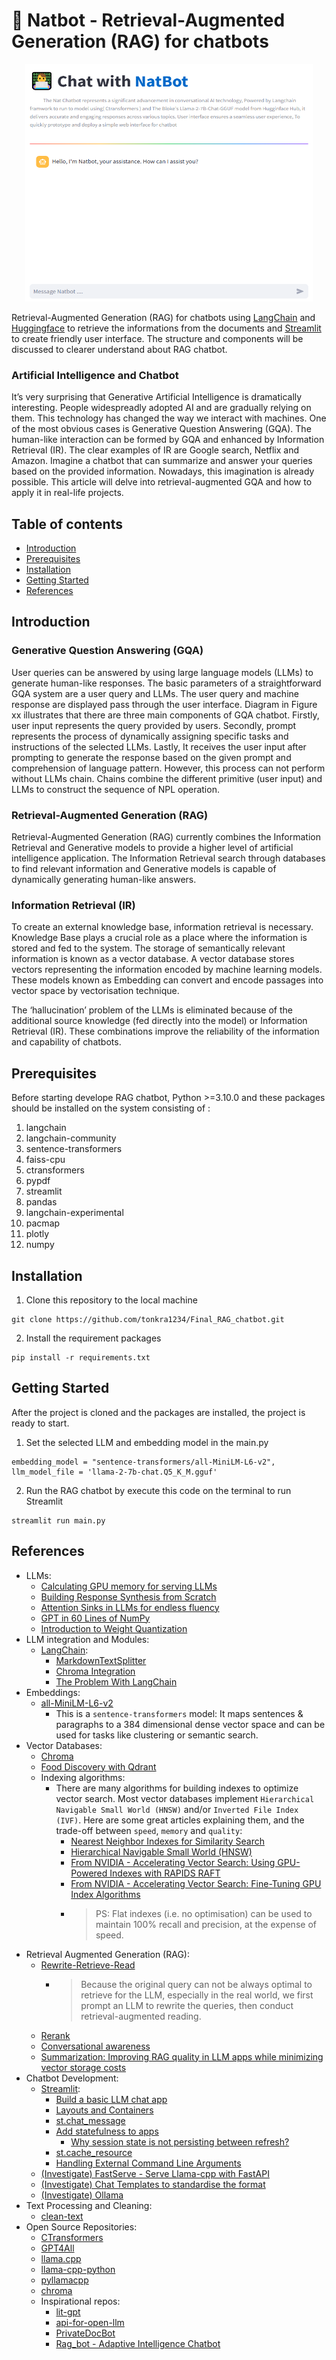 # :robot: Natbot - Retrieval-Augmented Generation (RAG) for chatbots


<p align="center">
  <img width="460" height="380" src="https://github.com/tonkra1234/Final_RAG_chatbot/blob/main/Description/RAG%20chatbot.PNG">
</p>


Retrieval-Augmented Generation (RAG) for chatbots using [LangChain](https://python.langchain.com/docs/get_started/introduction.html) and [Huggingface](https://huggingface.co/) to retrieve the informations from the documents and [Streamlit](https://streamlit.io/) to create friendly user interface. The structure and components will be discussed to clearer understand about RAG chatbot.

### Artificial Intelligence and Chatbot

It’s very surprising that Generative Artificial Intelligence is dramatically interesting. People widespreadly adopted AI and are gradually relying on them. This technology has changed the way we interact with machines. One of the most obvious cases is Generative Question Answering (GQA).  The human-like interaction can be formed by GQA and enhanced by Information Retrieval (IR). The clear examples of IR are Google search, Netflix and Amazon. Imagine a chatbot that can summarize and answer your queries based on the provided information. Nowadays, this imagination is already possible. This article will delve into retrieval-augmented GQA and how to apply it in real-life projects.
    
## Table of contents

- [Introduction](#introduction)
- [Prerequisites](#prerequisites)
- [Installation](#installation)
- [Getting Started](#Getting-Started)
- [References](#references)

## Introduction

### Generative Question Answering (GQA)

User queries can be answered by using large language models (LLMs) to generate human-like responses. The basic parameters of a straightforward GQA system are a user query and LLMs. The user query and machine response are displayed pass through the user interface. Diagram in Figure xx illustrates that there are three main components of GQA chatbot. Firstly, user input represents the query provided by users. Secondly,  prompt represents the process of dynamically assigning specific tasks and instructions of the selected LLMs. Lastly, It receives the user input after prompting to generate the response based on the given prompt and comprehension of language pattern. However, this process can not perform without LLMs chain. Chains combine the different primitive (user input) and LLMs to construct the sequence of NPL operation.

### Retrieval-Augmented Generation (RAG)

Retrieval-Augmented Generation (RAG) currently combines the Information Retrieval and Generative models to provide a higher level of artificial intelligence application. The Information Retrieval search through databases to find relevant information and Generative models is capable of dynamically generating human-like answers.

### Information Retrieval (IR)

To create an external knowledge base, information retrieval is necessary. Knowledge Base plays a crucial role as a place where the information is stored and fed to the system. The storage of semantically relevant information is known as a vector database. A vector database stores vectors representing the information encoded by machine learning models.  These models known as Embedding can convert and encode passages into vector space by vectorisation technique.

The ‘hallucination’ problem of the LLMs is eliminated because of the additional source knowledge (fed directly into the model) or Information Retrieval (IR). These combinations improve the reliability of the information and capability of chatbots.

## Prerequisites

Before starting develope RAG chatbot, Python >=3.10.0 and these packages should be installed on the system consisting of :

1. langchain
2. langchain-community
3. sentence-transformers 
4. faiss-cpu 
5. ctransformers
6. pypdf
7. streamlit
8. pandas
9. langchain-experimental
10. pacmap
11. plotly 
12. numpy

## Installation

1. Clone this repository to the local machine
```shell
git clone https://github.com/tonkra1234/Final_RAG_chatbot.git
```
2. Install the requirement packages
```shell
pip install -r requirements.txt
```

## Getting Started

After the project is cloned and the packages are installed, the project is ready to start.

1. Set the selected LLM and embedding model in the main.py
   
```shell
embedding_model = "sentence-transformers/all-MiniLM-L6-v2", llm_model_file = 'llama-2-7b-chat.Q5_K_M.gguf'
```

2. Run the RAG chatbot by execute this code on the terminal to run Streamlit
   
```shell
streamlit run main.py
```

## References
* LLMs:
  * [Calculating GPU memory for serving LLMs](https://www.substratus.ai/blog/calculating-gpu-memory-for-llm/)
  * [Building Response Synthesis from Scratch](https://gpt-index.readthedocs.io/en/latest/examples/low_level/response_synthesis.html#)
  * [Attention Sinks in LLMs for endless fluency](https://huggingface.co/blog/tomaarsen/attention-sinks)
  * [GPT in 60 Lines of NumPy](https://jaykmody.com/blog/gpt-from-scratch/)
  * [Introduction to Weight Quantization](https://towardsdatascience.com/introduction-to-weight-quantization-2494701b9c0c)
* LLM integration and Modules:
  * [LangChain](https://python.langchain.com/docs/get_started/introduction.html):
    * [MarkdownTextSplitter](https://api.python.langchain.com/en/latest/_modules/langchain/text_splitter.html#MarkdownTextSplitter)
    * [Chroma Integration](https://python.langchain.com/docs/modules/data_connection/vectorstores/integrations/chroma)
    * [The Problem With LangChain](https://minimaxir.com/2023/07/langchain-problem/#:~:text=The%20problem%20with%20LangChain%20is,don't%20start%20with%20LangChain)
* Embeddings:
  * [all-MiniLM-L6-v2](https://huggingface.co/sentence-transformers/all-MiniLM-L6-v2)
    * This is a `sentence-transformers` model: It maps sentences & paragraphs to a 384 dimensional dense vector space and can be used for tasks like clustering or semantic search.
* Vector Databases:
  * [Chroma](https://www.trychroma.com/)
  * [Food Discovery with Qdrant](https://qdrant.tech/articles/new-recommendation-api/#)
  * Indexing algorithms:
    * There are many algorithms for building indexes to optimize vector search. Most vector databases implement `Hierarchical Navigable Small World (HNSW)` and/or `Inverted File Index (IVF)`. Here are some great articles explaining them, and the trade-off between `speed`, `memory` and `quality`:
      * [Nearest Neighbor Indexes for Similarity Search](https://www.pinecone.io/learn/series/faiss/vector-indexes/)
      * [Hierarchical Navigable Small World (HNSW)](https://towardsdatascience.com/similarity-search-part-4-hierarchical-navigable-small-world-hnsw-2aad4fe87d37)
      * [From NVIDIA - Accelerating Vector Search: Using GPU-Powered Indexes with RAPIDS RAFT](https://developer.nvidia.com/blog/accelerating-vector-search-using-gpu-powered-indexes-with-rapids-raft/)
      * [From NVIDIA - Accelerating Vector Search: Fine-Tuning GPU Index Algorithms](https://developer.nvidia.com/blog/accelerating-vector-search-fine-tuning-gpu-index-algorithms/)
      * > PS: Flat indexes (i.e. no optimisation) can be used to maintain 100% recall and precision, at the expense of speed.
* Retrieval Augmented Generation (RAG):
  * [Rewrite-Retrieve-Read](https://github.com/langchain-ai/langchain/blob/master/cookbook/rewrite.ipynb)
    * > Because the original query can not be always optimal to retrieve for the LLM, especially in the real world, we first prompt an LLM to rewrite the queries, then conduct retrieval-augmented reading.
  * [Rerank](https://txt.cohere.com/rag-chatbot/#implement-reranking)
  * [Conversational awareness](https://langstream.ai/2023/10/13/rag-chatbot-with-conversation/)
  * [Summarization: Improving RAG quality in LLM apps while minimizing vector storage costs](https://www.ninetack.io/post/improving-rag-quality-by-summarization)
* Chatbot Development:
  * [Streamlit](https://discuss.streamlit.io/):
    * [Build a basic LLM chat app](https://docs.streamlit.io/knowledge-base/tutorials/build-conversational-apps#build-a-chatgpt-like-app)
    * [Layouts and Containers](https://docs.streamlit.io/library/api-reference/layout)
    * [st.chat_message](https://docs.streamlit.io/library/api-reference/chat/st.chat_message)
    * [Add statefulness to apps](https://docs.streamlit.io/library/advanced-features/session-state)
      * [Why session state is not persisting between refresh?](https://discuss.streamlit.io/t/why-session-state-is-not-persisting-between-refresh/32020)
    * [st.cache_resource](https://docs.streamlit.io/library/api-reference/performance/st.cache_resource)
    * [Handling External Command Line Arguments](https://github.com/streamlit/streamlit/issues/337)
  * [(Investigate) FastServe - Serve Llama-cpp with FastAPI](https://github.com/aniketmaurya/fastserve)
  * [(Investigate) Chat Templates to standardise the format](https://huggingface.co/blog/chat-templates)
  * [(Investigate) Ollama](https://github.com/ollama/ollama)
* Text Processing and Cleaning:
  * [clean-text](https://github.com/jfilter/clean-text/tree/main)
* Open Source Repositories:
  * [CTransformers](https://github.com/marella/ctransformers)
  * [GPT4All](https://github.com/nomic-ai/gpt4all)
  * [llama.cpp](https://github.com/ggerganov/llama.cpp)
  * [llama-cpp-python](https://github.com/abetlen/llama-cpp-python)
  * [pyllamacpp](https://github.com/abdeladim-s/pyllamacpp)
  * [chroma](https://github.com/chroma-core/chroma)
  * Inspirational repos:
    * [lit-gpt](https://github.com/Lightning-AI/lit-gpt)
    * [api-for-open-llm](https://github.com/xusenlinzy/api-for-open-llm)
    * [PrivateDocBot](https://github.com/Abhi5h3k/PrivateDocBot)
    * [Rag_bot - Adaptive Intelligence Chatbot](https://github.com/kylejtobin/rag_bot)

